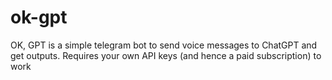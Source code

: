 # ok-gpt
OK, GPT is a simple telegram bot to send voice messages to ChatGPT and get outputs. Requires your own API keys (and hence a paid subscription) to work
